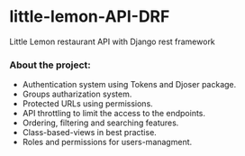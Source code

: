 # little-lemon-API-DRF
Little Lemon restaurant API with Django rest framework

### About the project:
* Authentication system using Tokens and Djoser package.
* Groups autharization system.
* Protected URLs using permissions.
* API throttling to limit the access to the endpoints.
* Ordering, filtering and searching features.
* Class-based-views in best practise.
* Roles and permissions for users-managment.
